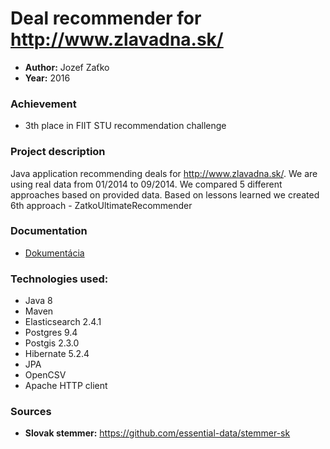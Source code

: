 # Deal recommender for http://www.zlavadna.sk/

- **Author:** Jozef Zaťko
- **Year:** 2016

### Achievement
 - 3th place in FIIT STU recommendation challenge

### Project description
Java application recommending deals for http://www.zlavadna.sk/. We are using real data from 01/2014 to 09/2014. We compared 5 different approaches based on provided data. Based on lessons learned we created 6th approach - ZatkoUltimateRecommender

### Documentation
    
- [Dokumentácia](https://github.com/jozefzatko/zlavadna.sk-recommender/blob/master/dokument%C3%A1cia.pdf/)

### Technologies used:
- Java 8
- Maven
- Elasticsearch 2.4.1
- Postgres 9.4
- Postgis 2.3.0
- Hibernate 5.2.4
- JPA
- OpenCSV
- Apache HTTP client

### Sources
- **Slovak stemmer:** https://github.com/essential-data/stemmer-sk